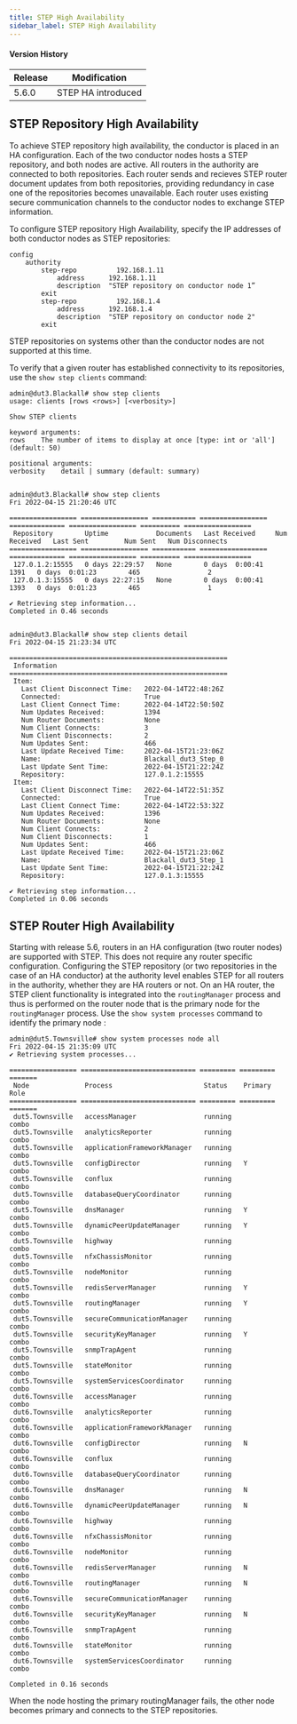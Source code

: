 ```yaml
---
title: STEP High Availability
sidebar_label: STEP High Availability
---
```


#### Version History
| Release | Modification                |
| ------- | --------------------------- |
| 5.6.0   | STEP HA introduced |

## STEP Repository High Availability

To achieve STEP repository high availability, the conductor is placed in an HA configuration. Each of the two conductor nodes hosts a STEP repository, and both nodes are active. All routers in the authority are connected to both repositories. Each router sends and recieves STEP router document updates from both repositories, providing redundancy in case one of the repositories becomes unavailable. Each router uses existing secure communication channels to the conductor nodes to exchange STEP information.

To configure STEP repository High Availability, specify the IP addresses of both conductor nodes as STEP repositories:

```
config
    authority
        step-repo          192.168.1.11
            address      192.168.1.11
            description  "STEP repository on conductor node 1”
        exit
        step-repo          192.168.1.4
            address      192.168.1.4
            description  "STEP repository on conductor node 2"
        exit

```

STEP repositories on systems other than the conductor nodes are not supported at this time.

To verify that a given router has established connectivity to its repositories, use the `show step clients` command:

```
admin@dut3.Blackall# show step clients
usage: clients [rows <rows>] [<verbosity>]

Show STEP clients

keyword arguments:
rows    The number of items to display at once [type: int or 'all'] (default: 50)

positional arguments:
verbosity    detail | summary (default: summary)


admin@dut3.Blackall# show step clients
Fri 2022-04-15 21:20:46 UTC

================= ================= =========== ================= ============== ================= ========== =================
 Repository        Uptime            Documents   Last Received     Num Received   Last Sent         Num Sent   Num Disconnects
================= ================= =========== ================= ============== ================= ========== =================
 127.0.1.2:15555   0 days 22:29:57   None        0 days  0:00:41           1391   0 days  0:01:23        465                 2
 127.0.1.3:15555   0 days 22:27:15   None        0 days  0:00:41           1393   0 days  0:01:23        465                 1

✔ Retrieving step information...
Completed in 0.46 seconds


admin@dut3.Blackall# show step clients detail
Fri 2022-04-15 21:23:34 UTC

=======================================================
 Information
=======================================================
 Item:
   Last Client Disconnect Time:   2022-04-14T22:48:26Z
   Connected:                     True
   Last Client Connect Time:      2022-04-14T22:50:50Z
   Num Updates Received:          1394
   Num Router Documents:          None
   Num Client Connects:           3
   Num Client Disconnects:        2
   Num Updates Sent:              466
   Last Update Received Time:     2022-04-15T21:23:06Z
   Name:                          Blackall_dut3_Step_0
   Last Update Sent Time:         2022-04-15T21:22:24Z
   Repository:                    127.0.1.2:15555
 Item:
   Last Client Disconnect Time:   2022-04-14T22:51:35Z
   Connected:                     True
   Last Client Connect Time:      2022-04-14T22:53:32Z
   Num Updates Received:          1396
   Num Router Documents:          None
   Num Client Connects:           2
   Num Client Disconnects:        1
   Num Updates Sent:              466
   Last Update Received Time:     2022-04-15T21:23:06Z
   Name:                          Blackall_dut3_Step_1
   Last Update Sent Time:         2022-04-15T21:22:24Z
   Repository:                    127.0.1.3:15555

✔ Retrieving step information...
Completed in 0.06 seconds

```

## STEP Router High Availability

Starting with release 5.6, routers in an HA configuration (two router nodes) are supported with STEP. This does not require any router specific configuration. Configuring the STEP repository (or two repositories in the case of an HA conductor) at the authority level enables STEP for all routers in the authority, whether they are HA routers or not.
On an HA router, the STEP client functionality is integrated into the `routingManager` process and thus is performed on the router node that is the primary node for the `routingManager` process. Use the `show system processes` command to identify the primary node :

```
admin@dut5.Townsville# show system processes node all
Fri 2022-04-15 21:35:09 UTC
✔ Retrieving system processes...

================= ============================= ========= ========= =======
 Node              Process                       Status    Primary   Role
================= ============================= ========= ========= =======
 dut5.Townsville   accessManager                 running             combo
 dut5.Townsville   analyticsReporter             running             combo
 dut5.Townsville   applicationFrameworkManager   running             combo
 dut5.Townsville   configDirector                running   Y         combo
 dut5.Townsville   conflux                       running             combo
 dut5.Townsville   databaseQueryCoordinator      running             combo
 dut5.Townsville   dnsManager                    running   Y         combo
 dut5.Townsville   dynamicPeerUpdateManager      running   Y         combo
 dut5.Townsville   highway                       running             combo
 dut5.Townsville   nfxChassisMonitor             running             combo
 dut5.Townsville   nodeMonitor                   running             combo
 dut5.Townsville   redisServerManager            running   Y         combo
 dut5.Townsville   routingManager                running   Y         combo
 dut5.Townsville   secureCommunicationManager    running             combo
 dut5.Townsville   securityKeyManager            running   Y         combo
 dut5.Townsville   snmpTrapAgent                 running             combo
 dut5.Townsville   stateMonitor                  running             combo
 dut5.Townsville   systemServicesCoordinator     running             combo
 dut6.Townsville   accessManager                 running             combo
 dut6.Townsville   analyticsReporter             running             combo
 dut6.Townsville   applicationFrameworkManager   running             combo
 dut6.Townsville   configDirector                running   N         combo
 dut6.Townsville   conflux                       running             combo
 dut6.Townsville   databaseQueryCoordinator      running             combo
 dut6.Townsville   dnsManager                    running   N         combo
 dut6.Townsville   dynamicPeerUpdateManager      running   N         combo
 dut6.Townsville   highway                       running             combo
 dut6.Townsville   nfxChassisMonitor             running             combo
 dut6.Townsville   nodeMonitor                   running             combo
 dut6.Townsville   redisServerManager            running   N         combo
 dut6.Townsville   routingManager                running   N         combo
 dut6.Townsville   secureCommunicationManager    running             combo
 dut6.Townsville   securityKeyManager            running   N         combo
 dut6.Townsville   snmpTrapAgent                 running             combo
 dut6.Townsville   stateMonitor                  running             combo
 dut6.Townsville   systemServicesCoordinator     running             combo

Completed in 0.16 seconds

```

When the node hosting the primary routingManager fails, the other node becomes primary and connects to the STEP repositories.